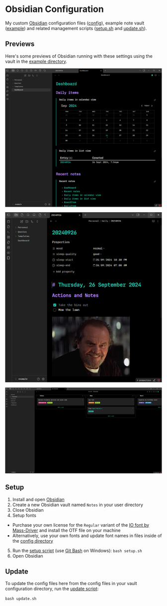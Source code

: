 # Obsidian Configuration

My custom [Obsidian](https://obsidian.md/) configuration files ([config](config/)), example note vault ([example](example/)) and related management scripts ([setup.sh](setup.sh) and [update.sh](update.sh)).

## Previews

Here's some previews of Obsidian running with these settings using the vault in the [example directory](example).

![Screenshot one](docs/screenshot1.png)

![Screenshot two](docs/screenshot2.png)

![Screenshot three](docs/screenshot3.png)

## Setup

1. Install and open [Obsidian](https://obsidian.md/)
2. Create a new Obsidian vault named `Notes` in your user directory
3. Close Obsidian
4. Setup fonts

- Purchase your own license for the `Regular` variant of the [IO font by Mass-Driver](https://io.mass-driver.com/) and install the OTF file on your machine
- Alternatively, use your own fonts and update font names in files inside of the [config directory](config/)

5. Run the [setup script](setup.sh) (use [Git Bash](https://git-scm.com/downloads) on Windows): `bash setup.sh`
6. Open Obsidian

## Update

To update the config files here from the config files in your vault configuration directory, run the [update script](update.sh):

`bash update.sh`